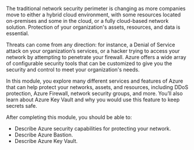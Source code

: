
The traditional network security perimeter is changing as more companies move to either a hybrid cloud environment, with some resources located on-premises and some in the cloud, or a fully cloud-based network solution. Protection of your organization's assets, resources, and data is essential.

Threats can come from any direction: for instance, a Denial of Service attack on your organization’s services, or a hacker trying to access your network by attempting to penetrate your firewall. Azure offers a wide array of configurable security tools that can be customized to give you the security and control to meet your organization's needs.

In this module, you explore many different services and features of Azure that can help protect your networks, assets, and resources, including DDoS protection, Azure Firewall, network security groups, and more. You’ll also learn about Azure Key Vault and why you would use this feature to keep secrets safe.

After completing this module, you should be able to:

- Describe Azure security capabilities for protecting your network.
- Describe Azure Bastion.
- Describe Azure Key Vault.
